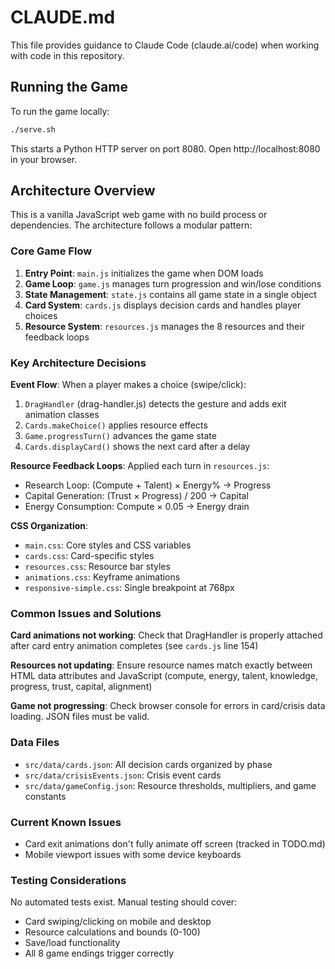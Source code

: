 # CLAUDE.md

This file provides guidance to Claude Code (claude.ai/code) when working with code in this repository.

## Running the Game

To run the game locally:
```bash
./serve.sh
```
This starts a Python HTTP server on port 8080. Open http://localhost:8080 in your browser.

## Architecture Overview

This is a vanilla JavaScript web game with no build process or dependencies. The architecture follows a modular pattern:

### Core Game Flow
1. **Entry Point**: `main.js` initializes the game when DOM loads
2. **Game Loop**: `game.js` manages turn progression and win/lose conditions
3. **State Management**: `state.js` contains all game state in a single object
4. **Card System**: `cards.js` displays decision cards and handles player choices
5. **Resource System**: `resources.js` manages the 8 resources and their feedback loops

### Key Architecture Decisions

**Event Flow**: When a player makes a choice (swipe/click):
1. `DragHandler` (drag-handler.js) detects the gesture and adds exit animation classes
2. `Cards.makeChoice()` applies resource effects
3. `Game.progressTurn()` advances the game state
4. `Cards.displayCard()` shows the next card after a delay

**Resource Feedback Loops**: Applied each turn in `resources.js`:
- Research Loop: (Compute + Talent) × Energy% → Progress
- Capital Generation: (Trust × Progress) / 200 → Capital
- Energy Consumption: Compute × 0.05 → Energy drain

**CSS Organization**: 
- `main.css`: Core styles and CSS variables
- `cards.css`: Card-specific styles
- `resources.css`: Resource bar styles
- `animations.css`: Keyframe animations
- `responsive-simple.css`: Single breakpoint at 768px

### Common Issues and Solutions

**Card animations not working**: Check that DragHandler is properly attached after card entry animation completes (see `cards.js` line 154)

**Resources not updating**: Ensure resource names match exactly between HTML data attributes and JavaScript (compute, energy, talent, knowledge, progress, trust, capital, alignment)

**Game not progressing**: Check browser console for errors in card/crisis data loading. JSON files must be valid.

### Data Files

- `src/data/cards.json`: All decision cards organized by phase
- `src/data/crisisEvents.json`: Crisis event cards
- `src/data/gameConfig.json`: Resource thresholds, multipliers, and game constants

### Current Known Issues

- Card exit animations don't fully animate off screen (tracked in TODO.md)
- Mobile viewport issues with some device keyboards

### Testing Considerations

No automated tests exist. Manual testing should cover:
- Card swiping/clicking on mobile and desktop
- Resource calculations and bounds (0-100)
- Save/load functionality
- All 8 game endings trigger correctly